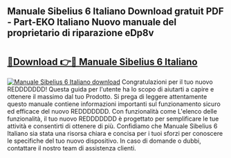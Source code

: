 ## Manuale Sibelius 6 Italiano Download gratuit PDF - Part-EKO Italiano Nuovo manuale del proprietario di riparazione eDp8v

# <h2><a href="http://dfav343.blite.top/?on=Manuale+Sibelius+6+Italiano">🔗Download 👉🔴 Manuale Sibelius 6 Italiano</a></h2>

[![Manuale Sibelius 6 Italiano download](https://i.imgur.com/lujVjoI.png)](http://dfav343.blite.top/?on=Manuale+Sibelius+6+Italiano)
Congratulazioni per il tuo nuovo REDDDDDDD! Questa guida per l'utente ha lo scopo di aiutarti a capire e ottenere il massimo dal tuo Prodotto. Si prega di leggere attentamente questo manuale contiene informazioni importanti sul funzionamento sicuro ed efficace del nuovo REDDDDDDD. Con funzionalità come L'elenco delle funzionalità, il tuo nuovo REDDDDDDD è progettato per semplificare le tue attività e consentirti di ottenere di più. Confidiamo che Manuale Sibelius 6 Italiano sia stata una risorsa chiara e concisa per i tuoi sforzi per conoscere le specifiche del tuo nuovo dispositivo. In caso di domande o dubbi, contattare il nostro team di assistenza clienti.
